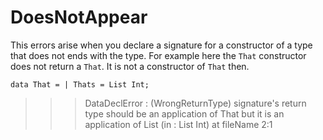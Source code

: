 # DoesNotAppear

This errors arise when you declare a signature for a constructor of a type that does not ends with the type.
For example here the `That` constructor does not return a `That`. It is not a constructor of `That` then.

```
data That = | Thats = List Int;
```
>>>DataDeclError : (WrongReturnType) signature's return type should be an application of That but it is an application of List (in : List Int) at fileName 2:1
